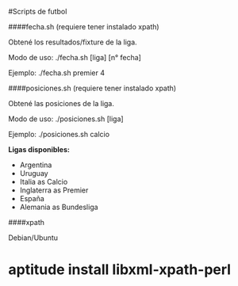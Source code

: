 #Scripts de futbol

####fecha.sh (requiere tener instalado xpath)

Obtené los resultados/fixture de la liga.

Modo de uso:
./fecha.sh [liga] [n° fecha]

Ejemplo:
./fecha.sh premier 4


####posiciones.sh (requiere tener instalado xpath)

Obtené las posiciones de la liga.

Modo de uso:
./posiciones.sh [liga] 

Ejemplo:
./posiciones.sh calcio


**Ligas disponibles:**
+ Argentina
+ Uruguay
+ Italia as Calcio
+ Inglaterra as Premier
+ España
+ Alemania as Bundesliga



####xpath

Debian/Ubuntu
# aptitude install libxml-xpath-perl


